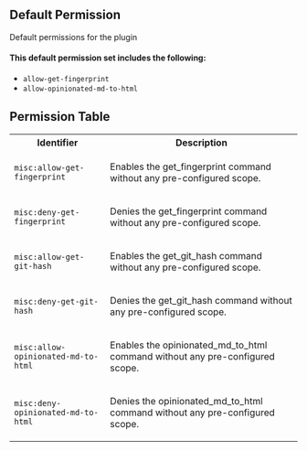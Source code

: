 ## Default Permission

Default permissions for the plugin

#### This default permission set includes the following:

- `allow-get-fingerprint`
- `allow-opinionated-md-to-html`

## Permission Table

<table>
<tr>
<th>Identifier</th>
<th>Description</th>
</tr>


<tr>
<td>

`misc:allow-get-fingerprint`

</td>
<td>

Enables the get_fingerprint command without any pre-configured scope.

</td>
</tr>

<tr>
<td>

`misc:deny-get-fingerprint`

</td>
<td>

Denies the get_fingerprint command without any pre-configured scope.

</td>
</tr>

<tr>
<td>

`misc:allow-get-git-hash`

</td>
<td>

Enables the get_git_hash command without any pre-configured scope.

</td>
</tr>

<tr>
<td>

`misc:deny-get-git-hash`

</td>
<td>

Denies the get_git_hash command without any pre-configured scope.

</td>
</tr>

<tr>
<td>

`misc:allow-opinionated-md-to-html`

</td>
<td>

Enables the opinionated_md_to_html command without any pre-configured scope.

</td>
</tr>

<tr>
<td>

`misc:deny-opinionated-md-to-html`

</td>
<td>

Denies the opinionated_md_to_html command without any pre-configured scope.

</td>
</tr>
</table>
